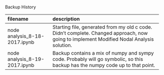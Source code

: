 Backup History

| filename | description |
|:---------|:------------|
| node analysis_8-18-2017.ipynb | Starting file, generated from my old c code.  Didn’t complete.  Changed approach, now going to implement Modified Nodal Analysis solution. | 
| node analysis_8-19-2017.ipynb | Backup contains a mix of numpy and sympy code.  Probably will go symbolic, so this backup has the numpy code up to that point. | 
